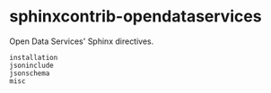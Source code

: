 sphinxcontrib-opendataservices
==============================

Open Data Services' Sphinx directives.


```{toctree}
installation
jsoninclude
jsonschema
misc

```

